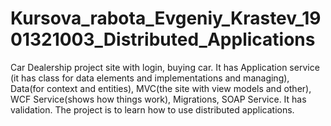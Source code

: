 # Kursova_rabota_Evgeniy_Krastev_1901321003_Distributed_Applications

Car Dealership project site with login, buying car. 
It has Application service (it has class for data elements and implementations and managing), Data(for context and entities), MVC(the site with view models and other), WCF Service(shows how things work), Migrations, SOAP Service. It has validation. The project is to learn how to use distributed  applications.

